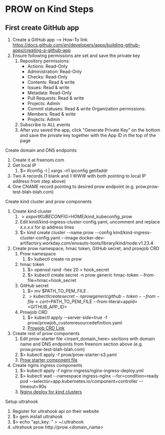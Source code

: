 # PROW on Kind Steps

## First create GitHub app
1. Create a GitHub app —> How-To link https://docs.github.com/en/developers/apps/building-github-apps/creating-a-github-app
2. Ensure following permissions are set and save the private key
    1. Repository permissions:
        * Actions: Read-Only 
        * Administration: Read-Only
        * Checks: Read-Only
        * Contents: Read & write
        * Issues: Read & write
        * Metadata: Read-Only
        * Pull Requests: Read & write
        * Projects: Admin
        * Commit statuses: Read & write
      Organization permissions:
        * Members: Read & write
        * Projects: Admin
      1. Subscribe to ALL events
      2. After you saved the app, click "Generate Private Key" on the bottom and save the private key together with the App ID in the top of the page

Create domain and DNS endpoints
1. Create it at freenom.com
2. Get local IP
    1. $> ifconfig -l | xargs -n1 ipconfig getifaddr
3. Two A records (1 blank and 1 WWW with both pointing to local IP address from step above)
4. One CNAME record pointing to desired prow endpoint (e.g. prow.prow-test-blah-blah.com)

Create kind cluster and prow components
1. Create kind cluster
    1. $> export KUBECONFIG=$HOME/kind_kubeconfig_prow
    2. Edit kind/kind-ingress-cluster-config.yaml, uncomment and replace x.x.x.x for ip address lines
    2. $> kind create cluster --name prow --config kind/kind-ingress-cluster-config.yaml --image docker-dev-artifactory.workday.com/envauto-tools/library/kind/node:v1.23.4
2. Create prow namespace, hmac token, GitHub secret, and prowjob CRD
    1. Prow namespace
        1. $> kubectl create ns prow
    2. hmac token
        1. $> openssl rand -hex 20 > hook_secret
        2. $> kubectl create secret -n prow generic hmac-token --from-file=hmac=hook_secret
    3. GitHub secret
        1. $> mv $PATH_TO_PEM_FILE .
        2. $> kubectl create secret -n prow generic github-token --from-file=cert=$PATH_TO_PEM_FILE --from-literal=appid=<GITHUB_APP_ID>
    4. Prowjob CRD
        1. $> kubectl apply --server-side=true -f prow/prowjob_customresourcedefinition.yaml
        2. [Prowjob CRD Link](https://github.com/kubernetes/test-infra/blob/master/config/prow/cluster/prowjob-crd/prowjob_customresourcedefinition.yaml)
3. Create rest of prow components
    1. Edit prow-starter file <insert_domain_here> sections with domain name and DNS endpoints from freenom section above (e.g. prow.prow-test-blah-blah.com)
    2. $> kubectl apply -f prow/prow-starter-s3.yaml
    2. [Prow starter component file](https://github.com/kubernetes/test-infra/blob/master/config/prow/cluster/starter/starter-s3.yaml)
4. Create nginx ingress components
    1. $> kubectl apply -f nginx-ingress/nginx-ingress-deploy.yml
    2. $> kubectl wait --namespace ingress-nginx --for=condition=ready pod --selector=app.kubernetes.io/component=controller --timeout=90s 
    3. [Nginx deploy for kind clusters](https://github.com/kubernetes/ingress-nginx/blob/main/deploy/static/provider/kind/deploy.yaml)

Setup ultrahook
1. Register for ultrahook api on their website
2. $> gem install ultrahook
3. $> echo "api_key: <API KEY GIVEN UPON REGISTRATION>" > ~/.ultrahook
4. ultrahook prow http://prow.<domain_name>

